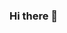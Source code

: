 ### Hi there 👋

<!--
**AgustinDantuonijrv/AgustinDantuonijrv** is a ✨ _special_ ✨ repository because its `README.md` (this file) appears on your GitHub profile.

Here are some ideas to get you started:

- 🔭 I'm currently working on ... Android native Development
- 🌱 I’m currently learning ...Spring Boot
- 👯 I’m looking to collaborate on ...Android Libraries
- 🤔 I’m looking for help with ...Flutter
- 💬 Ask me about ...Android native and ios native apps
- 📫 How to reach me: ... agusdantuoni25@gmail.com
- ⚡ Fun fact: ...Currently looking for JR. java position (frontend or backend)
- More to know about ... I'm gonna be uploading content to instagram and will let you know bout different apps that i'm currently working on
I do Freelance and contract work.
-->
